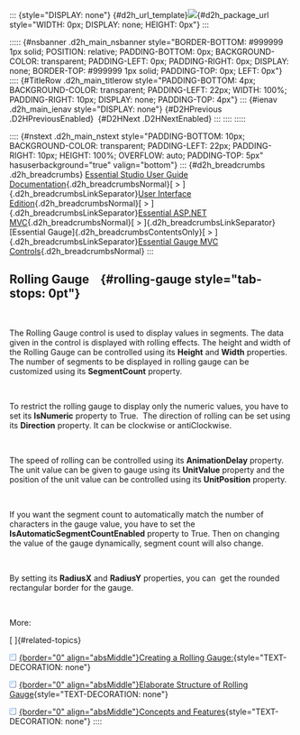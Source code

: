::: {style="DISPLAY: none"}
[](ms-xhelp:///?Id=d2h_url_template){#d2h_url_template}![](!package_url!){#d2h_package_url style="WIDTH: 0px; DISPLAY: none; HEIGHT: 0px"}
:::

::::: {#nsbanner .d2h_main_nsbanner style="BORDER-BOTTOM: #999999 1px solid; POSITION: relative; PADDING-BOTTOM: 0px; BACKGROUND-COLOR: transparent; PADDING-LEFT: 0px; PADDING-RIGHT: 0px; DISPLAY: none; BORDER-TOP: #999999 1px solid; PADDING-TOP: 0px; LEFT: 0px"}
:::: {#TitleRow .d2h_main_titlerow style="PADDING-BOTTOM: 4px; BACKGROUND-COLOR: transparent; PADDING-LEFT: 22px; WIDTH: 100%; PADDING-RIGHT: 10px; DISPLAY: none; PADDING-TOP: 4px"}
::: {#ienav .d2h_main_ienav style="DISPLAY: none"}
[](ms-xhelp:///?Id=8199043a-75ab-44ba-a933-9b9d29aacce5){#D2HPrevious .D2HPreviousEnabled}  [](ms-xhelp:///?Id=a6a82e13-1bd9-4b79-a9e5-7a7becf3ba7c){#D2HNext .D2HNextEnabled}
:::
::::
:::::

:::: {#nstext .d2h_main_nstext style="PADDING-BOTTOM: 10px; BACKGROUND-COLOR: transparent; PADDING-LEFT: 22px; PADDING-RIGHT: 10px; HEIGHT: 100%; OVERFLOW: auto; PADDING-TOP: 5px" hasuserbackground="true" valign="bottom"}
::: {#d2h_breadcrumbs .d2h_breadcrumbs}
[Essential Studio User Guide Documentation](ms-xhelp:///?Id=12457748-09e3-4d74-a240-8e049cedf030){.d2h_breadcrumbsNormal}[ \> ]{.d2h_breadcrumbsLinkSeparator}[User Interface Edition](ms-xhelp:///?Id=c29296b7-531c-413b-a0ec-488ca1f7f669){.d2h_breadcrumbsNormal}[ \> ]{.d2h_breadcrumbsLinkSeparator}[Essential ASP.NET MVC](ms-xhelp:///?Id=4b14e7d1-65c4-4f67-b1aa-2c37709905a5){.d2h_breadcrumbsNormal}[ \> ]{.d2h_breadcrumbsLinkSeparator}[Essential Gauge]{.d2h_breadcrumbsContentsOnly}[ \> ]{.d2h_breadcrumbsLinkSeparator}[Essential Gauge MVC Controls](ms-xhelp:///?Id=40e49273-50bb-4d67-8631-7592d9b36828){.d2h_breadcrumbsNormal}
:::

## Rolling Gauge    {#rolling-gauge style="tab-stops: 0pt"}

 

The Rolling Gauge control is used to display values in segments. The data given in the control is displayed with rolling effects. The height and width of the Rolling Gauge can be controlled using its **Height** and **Width** properties.  The number of segments to be displayed in rolling gauge can be customized using its **SegmentCount** property.

 

To restrict the rolling gauge to display only the numeric values, you have to set its **IsNumeric** property to True.  The direction of rolling can be set using its **Direction** property. It can be clockwise or antiClockwise.

 

The speed of rolling can be controlled using its **AnimationDelay** property. The unit value can be given to gauge using its **UnitValue** property and the position of the unit value can be controlled using its **UnitPosition** property.

 

If you want the segment count to automatically match the number of characters in the gauge value, you have to set the **IsAutomaticSegmentCountEnabled** property to True. Then on changing the value of the gauge dynamically, segment count will also change.

 

By setting its **RadiusX** and **RadiusY** properties, you can  get the rounded rectangular border for the gauge.

 

More:

[ ]{#related-topics}

[![](button.gif){border="0" align="absMiddle"}Creating a Rolling Gauge:](ms-xhelp:///?Id=a6a82e13-1bd9-4b79-a9e5-7a7becf3ba7c){style="TEXT-DECORATION: none"}

[![](button.gif){border="0" align="absMiddle"}Elaborate Structure of Rolling Gauge](ms-xhelp:///?Id=77be3aaa-8ecd-4a6e-96a2-088ea8d6765f){style="TEXT-DECORATION: none"}

[![](button.gif){border="0" align="absMiddle"}Concepts and Features](ms-xhelp:///?Id=87f7376d-6c39-4367-94bd-d288dbf88b05){style="TEXT-DECORATION: none"}
::::
